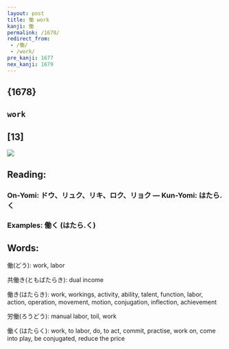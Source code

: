 ```yaml
---
layout: post
title: 働 work
kanji: 働
permalink: /1678/
redirect_from:
 - /働/
 - /work/
pre_kanji: 1677
nex_kanji: 1679
---
```


## {1678}

## `work`

## [13]

<div class="stroke"><img src="E5838D.png" /></div>

## Reading:

### On-Yomi: ドウ、リュク、リキ、ロク、リョク &mdash; Kun-Yomi: はたら.く

### Examples: 働く (はたら.く)

## Words:

働(どう): work, labor

共働き(ともばたらき): dual income

働き(はたらき): work, workings, activity, ability, talent, function, labor, action, operation, movement, motion, conjugation, inflection, achievement

労働(ろうどう): manual labor, toil, work

働く(はたらく): work, to labor, do, to act, commit, practise, work on, come into play, be conjugated, reduce the price
